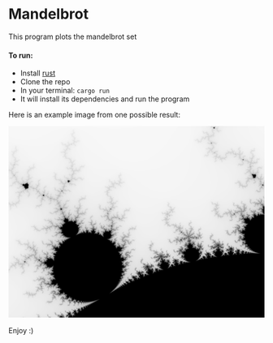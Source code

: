# Mandelbrot

This program plots the mandelbrot set

#### To run:

* Install [rust](https://rustup.rs/)
* Clone the repo
* In your terminal: `cargo run`
* It will install its dependencies and run the program

Here is an example image from one possible result:

![alt text](https://github.com/DamianRivas/mandelbrot/blob/master/mandel.png "Example image of a Mandelbrot set")

Enjoy :)
